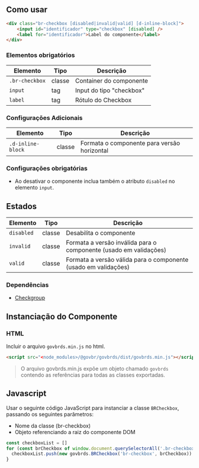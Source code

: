 [version]: # '2.2.3'

## Como usar

```html
<div class="br-checkbox [disabled|invalid|valid] [d-inline-block]">
    <input id="identificador" type="checkbox" [disabled] />
    <label for="identificador">Label do componente</label>
</div>
```

### Elementos obrigatórios

| Elemento       | Tipo   | Descrição                |
| -------------- | ------ | ------------------------ |
| `.br-checkbox` | classe | Container do componente  |
| `input`        | tag    | Input do tipo "checkbox" |
| `label`        | tag    | Rótulo do Checkbox       |

### Configurações Adicionais

| Elemento          | Tipo   | Descrição                                   |
| ----------------- | ------ | ------------------------------------------- |
| `.d-inline-block` | classe | Formata o componente para versão horizontal |

### Configurações obrigatórias

-   Ao desativar o componente inclua também o atributo `disabled` no elemento `input`.

## Estados

| Elemento   | Tipo   | Descrição                                                         |
| ---------- | ------ | ----------------------------------------------------------------- |
| `disabled` | classe | Desabilita o componente                                           |
| `invalid`  | classe | Formata a versão inválida para o componente (usado em validações) |
| `valid`    | classe | Formata a versão válida para o componente (usado em validações)   |

### Dependências

- [Checkgroup](/util/checkgroup)

## Instanciação do Componente

### HTML

Incluir o arquivo `govbrds.min.js` no html.

```html
<script src="<node_modules>/@govbr/govbrds/dist/govbrds.min.js"></script>
```

> O arquivo govbrds.min.js expõe um objeto chamado `govbrds` contendo as referências para todas as classes exportadas.

## Javascript

Usar o seguinte código JavaScript para instanciar a classe `BRCheckbox`, passando os seguintes parâmetros:

- Nome da classe (br-checkbox)
- Objeto referenciando a raiz do componente DOM

```javascript
const checkboxList = []
for (const brCheckbox of window.document.querySelectorAll('.br-checkbox')) {
  checkboxList.push(new govbrds.BRCheckbox('br-checkbox', brCheckbox))
}
```
